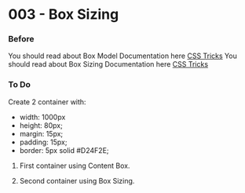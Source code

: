# 003 - Box Sizing

### Before 
You should read about Box Model Documentation here [CSS Tricks][1]
You should read about Box Sizing Documentation here [CSS Tricks][2]

### To Do

Create 2 container with:
- width: 1000px
- height: 80px;
- margin: 15px;
- padding: 15px;
- border: 5px solid #D24F2E;

1. First container using Content Box.
	
2. Second container using Box Sizing.

 [1]: https://css-tricks.com/the-css-box-model/ 
 [2]: https://css-tricks.com/almanac/properties/b/box-sizing/
